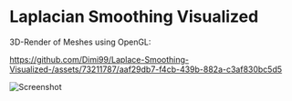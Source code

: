 # Laplacian Smoothing Visualized

3D-Render of Meshes using OpenGL: 


https://github.com/Dimi99/Laplace-Smoothing-Visualized-/assets/73211787/aaf29db7-f4cb-439b-882a-c3af830bc5d5



![Screenshot](Standford_Bunny.gif)
